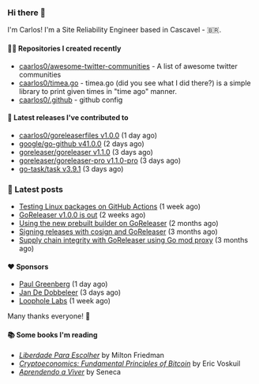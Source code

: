 ### Hi there 👋

I'm Carlos! I'm a Site Reliability Engineer based in Cascavel - 🇧🇷.

#### 👨‍💻 Repositories I created recently
- [caarlos0/awesome-twitter-communities](https://github.com/caarlos0/awesome-twitter-communities) - A list of awesome twitter communities
- [caarlos0/timea.go](https://github.com/caarlos0/timea.go) - timea.go (did you see what I did there?) is a simple library to print given times in &#34;time ago&#34; manner.
- [caarlos0/.github](https://github.com/caarlos0/.github) - github config

#### 🚀 Latest releases I've contributed to


- [caarlos0/goreleaserfiles v1.0.0](https://github.com/caarlos0/goreleaserfiles/releases/tag/v1.0.0) (1 day ago)
- [google/go-github v41.0.0](https://github.com/google/go-github/releases/tag/v41.0.0) (2 days ago)
- [goreleaser/goreleaser v1.1.0](https://github.com/goreleaser/goreleaser/releases/tag/v1.1.0) (3 days ago)
- [goreleaser/goreleaser-pro v1.1.0-pro](https://github.com/goreleaser/goreleaser-pro/releases/tag/v1.1.0-pro) (3 days ago)
- [go-task/task v3.9.1](https://github.com/go-task/task/releases/tag/v3.9.1) (3 days ago)

### 📄 Latest posts
- [Testing Linux packages on GitHub Actions](https://carlosbecker.com/posts/linux-pkgs-github-actions/) (1 week ago)
- [GoReleaser v1.0.0 is out](https://carlosbecker.com/posts/goreleaser-v1/) (2 weeks ago)
- [Using the new prebuilt builder on GoReleaser](https://carlosbecker.com/posts/goreleaser-prebuilt/) (2 months ago)
- [Signing releases with cosign and GoReleaser](https://carlosbecker.com/posts/goreleaser-cosign/) (3 months ago)
- [Supply chain integrity with GoReleaser using Go mod proxy](https://carlosbecker.com/posts/supply-chain-goreleaser-go-mod-proxy/) (3 months ago)

#### ❤️ Sponsors
- [Paul Greenberg](https://github.com/greenpau) (1 day ago)
- [Jan De Dobbeleer](https://github.com/JanDeDobbeleer) (3 days ago)
- [Loophole Labs](https://github.com/loopholelabs) (1 week ago)

Many thanks everyone! 🙏

#### 📚 Some books I'm reading
- _[Liberdade Para Escolher](https://www.goodreads.com/book/show/17238591-liberdade-para-escolher)_ by Milton Friedman
- _[Cryptoeconomics: Fundamental Principles of Bitcoin](https://www.goodreads.com/book/show/56919322-cryptoeconomics)_ by Eric Voskuil
- _[Aprendendo a Viver](https://www.goodreads.com/book/show/28219486-aprendendo-a-viver)_ by Seneca
